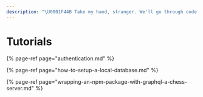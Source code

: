 ```yaml
---
description: "\U0001F44B Take my hand, stranger. We'll go through code.store paradise."
---
```


# Tutorials

{% page-ref page="authentication.md" %}

{% page-ref page="how-to-setup-a-local-database.md" %}

{% page-ref page="wrapping-an-npm-package-with-graphql-a-chess-server.md" %}





